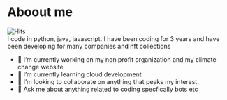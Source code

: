 # Aboout me
![Hits](https://hits.link/hits?url=https://github.com/codingdudepy&bgRight=FAA0A0&bgLeft=555)<br>
 I code in python, java, javascript. I have been coding for 3 years and have been developing for many companies and nft collections 

- 🔭 I’m currently working on my non profit organization and my climate change website
- 🌱 I’m currently learning cloud development
- 👯 I’m looking to collaborate on anything that peaks my interest.
- 💬 Ask me about anything related to coding specfically bots etc


